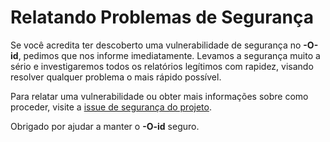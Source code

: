 # Relatando Problemas de Segurança

Se você acredita ter descoberto uma vulnerabilidade de segurança no **-O-id**, pedimos que nos informe imediatamente. Levamos a segurança muito a sério e investigaremos todos os relatórios legítimos com rapidez, visando resolver qualquer problema o mais rápido possível.

Para relatar uma vulnerabilidade ou obter mais informações sobre como proceder, visite a [issue de segurança do projeto](https://github.com/bake-js/-o-id/issues).

Obrigado por ajudar a manter o **-O-id** seguro.
